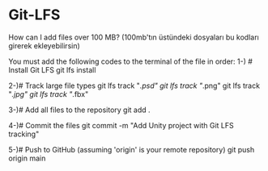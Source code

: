 # Git-LFS
How can I add files over 100 MB?
(100mb'tın üstündeki dosyaları bu kodları girerek ekleyebilirsin)

You must add the following codes to the terminal of the file in order:
1-) # Install Git LFS
git lfs install

2-)# Track large file types
git lfs track "*.psd"
git lfs track "*.png"
git lfs track "*.jpg"
git lfs track "*.fbx"

3-)# Add all files to the repository
git add .

4-)# Commit the files
git commit -m "Add Unity project with Git LFS tracking"

5-)# Push to GitHub (assuming 'origin' is your remote repository)
git push origin main
